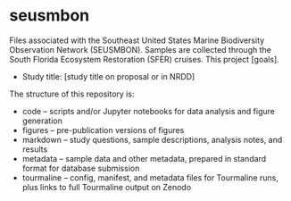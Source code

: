 # seusmbon

Files associated with the Southeast United States Marine Biodiversity Observation Network (SEUSMBON). Samples are collected through the South Florida Ecosystem Restoration (SFER) cruises. This project [goals].

* Study title: [study title on proposal or in NRDD]

The structure of this repository is:

* code – scripts and/or Jupyter notebooks for data analysis and figure generation
* figures – pre-publication versions of figures
* markdown – study questions, sample descriptions, analysis notes, and results
* metadata – sample data and other metadata, prepared in standard format for database submission
* tourmaline – config, manifest, and metadata files for Tourmaline runs, plus links to full Tourmaline output on Zenodo
